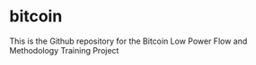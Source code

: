 # bitcoin
This is the Github repository for the Bitcoin Low Power Flow and Methodology Training Project
